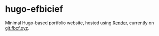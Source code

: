 # hugo-efbicief
Minimal Hugo-based portfolio website, hosted using [Render](https://render.com/), currently on [git.fbcf.xyz](https://git.fbcf.xyz/).
